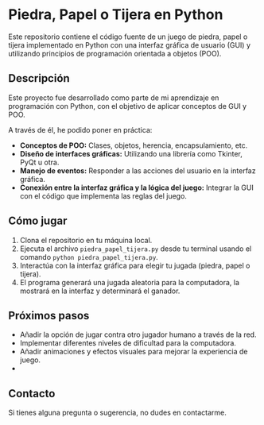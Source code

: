 # Piedra, Papel o Tijera en Python

Este repositorio contiene el código fuente de un juego de piedra, papel o tijera implementado en Python con una interfaz gráfica de usuario (GUI) y utilizando principios de programación orientada a objetos (POO). 

## Descripción

Este proyecto fue desarrollado como parte de mi aprendizaje en programación con Python, con el objetivo de aplicar conceptos de GUI y POO. 

A través de él, he podido poner en práctica:

* **Conceptos de POO:**  Clases, objetos, herencia, encapsulamiento, etc.
* **Diseño de interfaces gráficas:**  Utilizando una librería como Tkinter, PyQt u otra.
* **Manejo de eventos:**  Responder a las acciones del usuario en la interfaz gráfica.
* **Conexión entre la interfaz gráfica y la lógica del juego:**  Integrar la GUI con el código que implementa las reglas del juego.

## Cómo jugar

1. Clona el repositorio en tu máquina local.
2. Ejecuta el archivo `piedra_papel_tijera.py` desde tu terminal usando el comando `python piedra_papel_tijera.py`.
3. Interactúa con la interfaz gráfica para elegir tu jugada (piedra, papel o tijera).
4. El programa generará una jugada aleatoria para la computadora, la mostrará en la interfaz y determinará el ganador.

## Próximos pasos

* Añadir la opción de jugar contra otro jugador humano a través de la red.
* Implementar diferentes niveles de dificultad para la computadora.
* Añadir animaciones y efectos visuales para mejorar la experiencia de juego.
* 
## Contacto

Si tienes alguna pregunta o sugerencia, no dudes en contactarme.